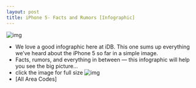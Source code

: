 ```yaml
---
layout: post
title: iPhone 5- Facts and Rumors [Infographic]
---
```

![img](http://media.idownloadblog.com/wp-content/uploads/2011/09/iPhone-5-Rumors-Roadmap.png)
* We love a good infographic here at iDB. This one sums up everything we’ve heard about the iPhone 5 so far in a simple image.
* Facts, rumors, and everything in between — this infographic will help you see the big picture…
* click the image for full size
![img](http://media.idownloadblog.com/wp-content/uploads/2011/09/iphone-5-rumors-infographic.jpg)
* [All Area Codes]

